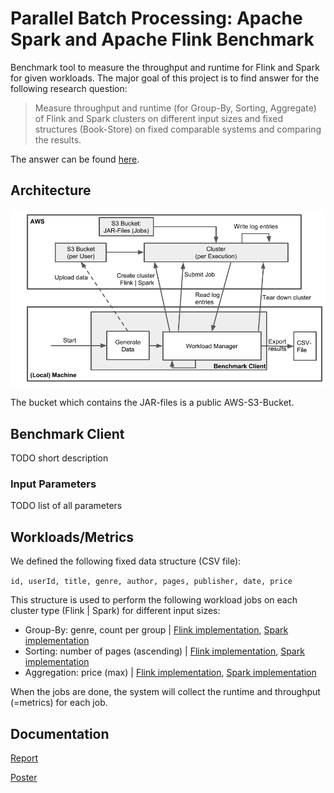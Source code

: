 # Parallel Batch Processing: Apache Spark and Apache Flink Benchmark
Benchmark tool to measure the throughput and runtime for Flink and Spark for given workloads. The major goal of this project is to find answer for the following research question:

> Measure throughput and runtime (for Group-By, Sorting, Aggregate) of Flink and Spark clusters on different input sizes and fixed structures (Book-Store) on fixed comparable systems and comparing the results.

The answer can be found [here](#documentation).

## Architecture
![Architecture](docs/Architecture.png)

The bucket which contains the JAR-files is a public AWS-S3-Bucket.

## Benchmark Client
TODO short description

### Input Parameters
TODO list of all parameters

## Workloads/Metrics
We defined the following fixed data structure (CSV file):

`id, userId, title, genre, author, pages, publisher, date, price`

This structure is used to perform the following workload jobs on each cluster type (Flink | Spark) for different input sizes:
- Group-By: genre, count per group | [Flink implementation](Metrics/Flink-GroupBy/Readme.md), [Spark implementation](https://www.google.com/search?ei=ooZFXJfrNY_ZwQLd46nwCw&q=todo&oq=todo&gs_l=psy-ab.3..0i67j0i20i263l2j0l2j0i131j0l3j0i131.498175.498588..498839...0.0..0.62.232.4......0....1..gws-wiz.......0i71j35i39.iNYnyrcTGss)
- Sorting: number of pages (ascending) | [Flink implementation](Metrics/Flink-Sorting/Readme.md), [Spark implementation](https://www.google.com/search?ei=ooZFXJfrNY_ZwQLd46nwCw&q=todo&oq=todo&gs_l=psy-ab.3..0i67j0i20i263l2j0l2j0i131j0l3j0i131.498175.498588..498839...0.0..0.62.232.4......0....1..gws-wiz.......0i71j35i39.iNYnyrcTGss)
- Aggregation: price (max) | [Flink implementation](Metrics/Flink-Aggregation/Readme.md), [Spark implementation](https://www.google.com/search?ei=ooZFXJfrNY_ZwQLd46nwCw&q=todo&oq=todo&gs_l=psy-ab.3..0i67j0i20i263l2j0l2j0i131j0l3j0i131.498175.498588..498839...0.0..0.62.232.4......0....1..gws-wiz.......0i71j35i39.iNYnyrcTGss)

When the jobs are done, the system will collect the runtime and throughput (=metrics) for each job.

## Documentation

[Report](https://www.overleaf.com/project/5c48853d95d38a3a6ff877b9)

[Poster](docs/Poster.pdf)
